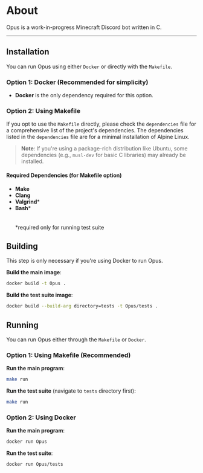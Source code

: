 # About

Opus is a work-in-progress Minecraft Discord bot written in C.

---

## Installation

You can run Opus using either `Docker` or directly with the `Makefile`.

### Option 1: Docker (Recommended for simplicity)

- **Docker** is the only dependency required for this option.

### Option 2: Using Makefile

If you opt to use the `Makefile` directly, please check the `dependencies` file for a comprehensive list of the project's dependencies. The dependencies listed in the `dependencies` file are for a minimal installation of Alpine Linux.

> **Note**: If you're using a package-rich distribution like Ubuntu, some dependencies (e.g., `musl-dev` for basic C libraries) may already be installed.

#### Required Dependencies (for Makefile option)
- **Make**
- **Clang**
- **Valgrind***
- **Bash*** <br> <br> <br>
*required only for running test suite
## Building

This step is only necessary if you're using Docker to run Opus.

**Build the main image**:

```bash
docker build -t Opus .
```

**Build the test suite image**:

```bash
docker build --build-arg directory=tests -t Opus/tests .
```

## Running

You can run Opus either through the `Makefile` or `Docker`.

### Option 1: Using Makefile (Recommended)

**Run the main program**:

```bash
make run
```

**Run the test suite** (navigate to `tests` directory first):

```bash
make run
```

### Option 2: Using Docker

**Run the main program**:

```bash
docker run Opus
```

**Run the test suite**:

```bash
docker run Opus/tests
```

